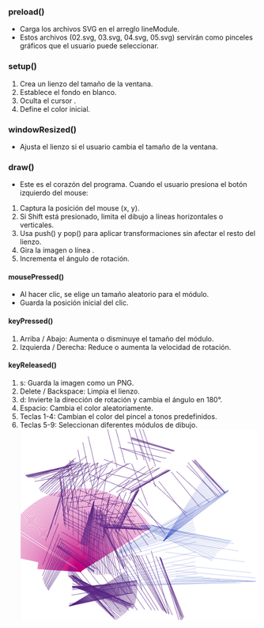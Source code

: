 
### preload()
- Carga los archivos SVG en el arreglo lineModule. 
- Estos archivos (02.svg, 03.svg, 04.svg, 05.svg) servirán como pinceles gráficos que el usuario puede seleccionar.

### setup()
1. Crea un lienzo del tamaño de la ventana.
2. Establece el fondo en blanco.
3. Oculta el cursor .
4. Define el color inicial.
### windowResized()
- Ajusta el lienzo si el usuario cambia el tamaño de la ventana.

### draw()
- Este es el corazón del programa. Cuando el usuario presiona el botón izquierdo del mouse:

1. Captura la posición del mouse (x, y).
2. Si Shift está presionado, limita el dibujo a líneas horizontales o verticales.
3. Usa push() y pop() para aplicar transformaciones sin afectar el resto del lienzo.
4. Gira la imagen o línea .
5. Incrementa el ángulo de rotación.
#### mousePressed()
- Al hacer clic, se elige un tamaño aleatorio para el módulo.
- Guarda la posición inicial del clic.
#### keyPressed()
1. Arriba / Abajo: Aumenta o disminuye el tamaño del módulo.
2. Izquierda / Derecha: Reduce o aumenta la velocidad de rotación.
#### keyReleased()
1. s: Guarda la imagen como un PNG.
2. Delete / Backspace: Limpia el lienzo.
3. d: Invierte la dirección de rotación y cambia el ángulo en 180°.
4. Espacio: Cambia el color aleatoriamente.
5. Teclas 1-4: Cambian el color del pincel a tonos predefinidos.
6. Teclas 5-9: Seleccionan diferentes módulos de dibujo.
![Imagen](../../../../assets/Unidad4Act2.png)
